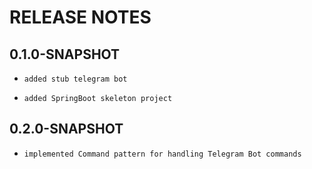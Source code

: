 # RELEASE NOTES

## 0.1.0-SNAPSHOT

*     added stub telegram bot
*     added SpringBoot skeleton project

## 0.2.0-SNAPSHOT

*     implemented Command pattern for handling Telegram Bot commands